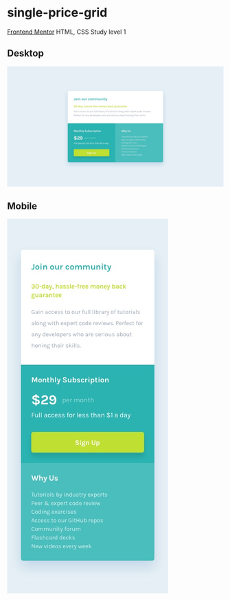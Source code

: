 # single-price-grid

[Frontend Mentor]()
HTML, CSS Study level 1

## Desktop

![](./design/desktop-design.jpg)

## Mobile

![](./design/mobile-design.jpg)
